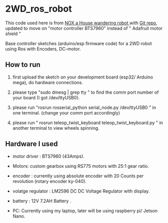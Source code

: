 # 2WD_ros_robot
This code used here is from [ NOX a House wandering robot ](https://create.arduino.cc/projecthub/robinb/nox-a-house-wandering-robot-ros-652315 "Original post") with  [Git repo](https://github.com/RBinsonB/Nox_robot "GitHub Repository"), updated to move on "motor controller BTS7960"  instead of  " Adafruit motor shield "

Base controller sketches (arduino/esp firmware code) for a 2WD robot using Ros with Encoders, DC-motor.
 
## How to run

1. first upload the sketch on your development board (esp32/ Arduino mega), do hardware connections.

2. please type "sudo dmesg | grep tty " to find the comm port number of your board (I got /dev/ttyUSB0).

3. please run "rosrun rosserial_python serial_node.py /dev/ttyUSB0 "  in one terminal.  (change your comm port accordingly)

4. please run  " rosrun teleop_twist_keyboard teleop_twist_keyboard.py "  in another terminal to view wheels spinning.


## Hardware I used 

* motor driver : BTS7960  (43Amps).

* Motors: custom gearbox using RS775 motors with 25:1 gear ratio.

* encoder : currently using absolute encoder with 20 Counts per revolution (rotary encoder ky-040).

* volatge regulator : LM2596 DC DC Voltage Regulator with display.

* battery : 12V 7.2AH Battery .

* PC: Currently using my laptop, later will be using raspberry pi/ Jetson Nano.
